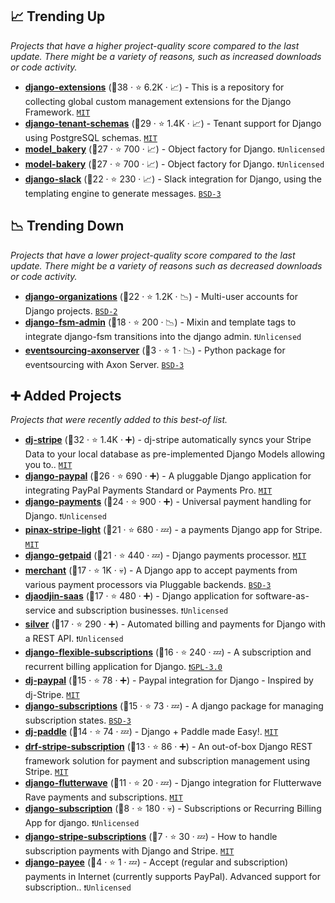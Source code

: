 ## 📈 Trending Up

_Projects that have a higher project-quality score compared to the last update. There might be a variety of reasons, such as increased downloads or code activity._

- <b><a href="https://github.com/django-extensions/django-extensions">django-extensions</a></b> (🥇38 ·  ⭐ 6.2K · 📈) - This is a repository for collecting global custom management extensions for the Django Framework. <code><a href="http://bit.ly/34MBwT8">MIT</a></code>
- <b><a href="https://github.com/bernardopires/django-tenant-schemas">django-tenant-schemas</a></b> (🥈29 ·  ⭐ 1.4K · 📈) - Tenant support for Django using PostgreSQL schemas. <code><a href="http://bit.ly/34MBwT8">MIT</a></code>
- <b><a href="https://github.com/model-bakers/model_bakery">model_bakery</a></b> (🥇27 ·  ⭐ 700 · 📈) - Object factory for Django. <code>❗Unlicensed</code>
- <b><a href="https://github.com/model-bakers/model_bakery">model-bakery</a></b> (🥇27 ·  ⭐ 700 · 📈) - Object factory for Django. <code>❗Unlicensed</code>
- <b><a href="https://github.com/lamby/django-slack">django-slack</a></b> (🥇22 ·  ⭐ 230 · 📈) - Slack integration for Django, using the templating engine to generate messages. <code><a href="http://bit.ly/3aKzpTv">BSD-3</a></code>

## 📉 Trending Down

_Projects that have a lower project-quality score compared to the last update. There might be a variety of reasons such as decreased downloads or code activity._

- <b><a href="https://github.com/bennylope/django-organizations">django-organizations</a></b> (🥉22 ·  ⭐ 1.2K · 📉) - Multi-user accounts for Django projects. <code><a href="http://bit.ly/3rqEWVr">BSD-2</a></code>
- <b><a href="https://github.com/gadventures/django-fsm-admin">django-fsm-admin</a></b> (🥉18 ·  ⭐ 200 · 📉) - Mixin and template tags to integrate django-fsm transitions into the django admin. <code>❗Unlicensed</code>
- <b><a href="https://github.com/pyeventsourcing/eventsourcing-axonserver">eventsourcing-axonserver</a></b> (🥉3 ·  ⭐ 1 · 📉) - Python package for eventsourcing with Axon Server. <code><a href="http://bit.ly/3aKzpTv">BSD-3</a></code>

## ➕ Added Projects

_Projects that were recently added to this best-of list._

- <b><a href="https://github.com/dj-stripe/dj-stripe">dj-stripe</a></b> (🥇32 ·  ⭐ 1.4K · ➕) - dj-stripe automatically syncs your Stripe Data to your local database as pre-implemented Django Models allowing you to.. <code><a href="http://bit.ly/34MBwT8">MIT</a></code>
- <b><a href="https://github.com/spookylukey/django-paypal">django-paypal</a></b> (🥇26 ·  ⭐ 690 · ➕) - A pluggable Django application for integrating PayPal Payments Standard or Payments Pro. <code><a href="http://bit.ly/34MBwT8">MIT</a></code>
- <b><a href="https://github.com/jazzband/django-payments">django-payments</a></b> (🥈24 ·  ⭐ 900 · ➕) - Universal payment handling for Django. <code>❗Unlicensed</code>
- <b><a href="https://github.com/pinax/pinax-stripe-light">pinax-stripe-light</a></b> (🥈21 ·  ⭐ 680 · 💤) - a payments Django app for Stripe. <code><a href="http://bit.ly/34MBwT8">MIT</a></code>
- <b><a href="https://github.com/django-getpaid/django-getpaid">django-getpaid</a></b> (🥈21 ·  ⭐ 440 · 💤) - Django payments processor. <code><a href="http://bit.ly/34MBwT8">MIT</a></code>
- <b><a href="https://github.com/agiliq/merchant">merchant</a></b> (🥈17 ·  ⭐ 1K · 💀) - A Django app to accept payments from various payment processors via Pluggable backends. <code><a href="http://bit.ly/3aKzpTv">BSD-3</a></code>
- <b><a href="https://github.com/djaodjin/djaodjin-saas">djaodjin-saas</a></b> (🥇17 ·  ⭐ 480 · ➕) - Django application for software-as-service and subscription businesses. <code>❗Unlicensed</code>
- <b><a href="https://github.com/silverapp/silver">silver</a></b> (🥈17 ·  ⭐ 290 · ➕) - Automated billing and payments for Django with a REST API. <code>❗Unlicensed</code>
- <b><a href="https://github.com/studybuffalo/django-flexible-subscriptions">django-flexible-subscriptions</a></b> (🥉16 ·  ⭐ 240 · 💤) - A subscription and recurrent billing application for Django. <code><a href="http://bit.ly/2M0xdwT">❗️GPL-3.0</a></code>
- <b><a href="https://github.com/HearthSim/dj-paypal">dj-paypal</a></b> (🥉15 ·  ⭐ 78 · ➕) - Paypal integration for Django - Inspired by dj-Stripe. <code><a href="http://bit.ly/34MBwT8">MIT</a></code>
- <b><a href="https://github.com/kogan/django-subscriptions">django-subscriptions</a></b> (🥉15 ·  ⭐ 73 · 💤) - A django package for managing subscription states. <code><a href="http://bit.ly/3aKzpTv">BSD-3</a></code>
- <b><a href="https://github.com/paddle-python/dj-paddle">dj-paddle</a></b> (🥉14 ·  ⭐ 74 · 💤) - Django + Paddle made Easy!. <code><a href="http://bit.ly/34MBwT8">MIT</a></code>
- <b><a href="https://github.com/oscarychen/drf-stripe-subscription">drf-stripe-subscription</a></b> (🥉13 ·  ⭐ 86 · ➕) - An out-of-box Django REST framework solution for payment and subscription management using Stripe. <code><a href="http://bit.ly/34MBwT8">MIT</a></code>
- <b><a href="https://github.com/bdelate/django-flutterwave">django-flutterwave</a></b> (🥉11 ·  ⭐ 20 · 💤) - Django integration for Flutterwave Rave payments and subscriptions. <code><a href="http://bit.ly/34MBwT8">MIT</a></code>
- <b><a href="https://github.com/zhaque/django-subscription">django-subscription</a></b> (🥉8 ·  ⭐ 180 · 💀) - Subscriptions or Recurring Billing App for django. <code>❗Unlicensed</code>
- <b><a href="https://github.com/duplxey/django-stripe-subscriptions">django-stripe-subscriptions</a></b> (🥉7 ·  ⭐ 30 · 💤) - How to handle subscription payments with Django and Stripe. <code><a href="http://bit.ly/34MBwT8">MIT</a></code>
- <b><a href="https://github.com/vporton/django-payee">django-payee</a></b> (🥉4 ·  ⭐ 1 · 💤) - Accept (regular and subscription) payments in Internet (currently supports PayPal). Advanced support for subscription.. <code>❗Unlicensed</code>


